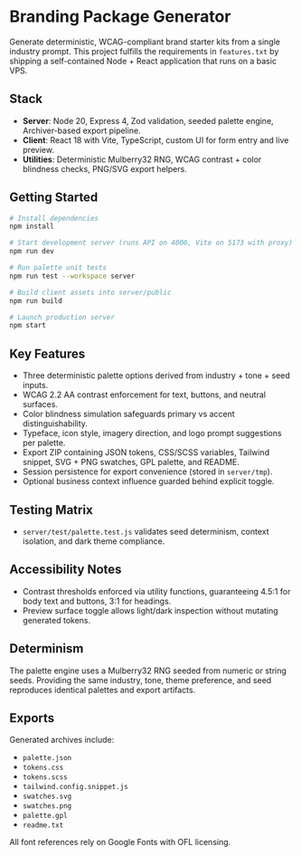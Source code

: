 # Branding Package Generator

Generate deterministic, WCAG-compliant brand starter kits from a single industry prompt. This project fulfills the requirements in `features.txt` by shipping a self-contained Node + React application that runs on a basic VPS.

## Stack

- **Server**: Node 20, Express 4, Zod validation, seeded palette engine, Archiver-based export pipeline.
- **Client**: React 18 with Vite, TypeScript, custom UI for form entry and live preview.
- **Utilities**: Deterministic Mulberry32 RNG, WCAG contrast + color blindness checks, PNG/SVG export helpers.

## Getting Started

```bash
# Install dependencies
npm install

# Start development server (runs API on 4000, Vite on 5173 with proxy)
npm run dev

# Run palette unit tests
npm run test --workspace server

# Build client assets into server/public
npm run build

# Launch production server
npm start
```

## Key Features

- Three deterministic palette options derived from industry + tone + seed inputs.
- WCAG 2.2 AA contrast enforcement for text, buttons, and neutral surfaces.
- Color blindness simulation safeguards primary vs accent distinguishability.
- Typeface, icon style, imagery direction, and logo prompt suggestions per palette.
- Export ZIP containing JSON tokens, CSS/SCSS variables, Tailwind snippet, SVG + PNG swatches, GPL palette, and README.
- Session persistence for export convenience (stored in `server/tmp`).
- Optional business context influence guarded behind explicit toggle.

## Testing Matrix

- `server/test/palette.test.js` validates seed determinism, context isolation, and dark theme compliance.

## Accessibility Notes

- Contrast thresholds enforced via utility functions, guaranteeing 4.5:1 for body text and buttons, 3:1 for headings.
- Preview surface toggle allows light/dark inspection without mutating generated tokens.

## Determinism

The palette engine uses a Mulberry32 RNG seeded from numeric or string seeds. Providing the same industry, tone, theme preference, and seed reproduces identical palettes and export artifacts.

## Exports

Generated archives include:

- `palette.json`
- `tokens.css`
- `tokens.scss`
- `tailwind.config.snippet.js`
- `swatches.svg`
- `swatches.png`
- `palette.gpl`
- `readme.txt`

All font references rely on Google Fonts with OFL licensing.
